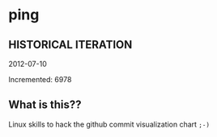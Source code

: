 # ping

## HISTORICAL ITERATION
2012-07-10

Incremented: 6978

## What is this?? 
Linux skills to hack the github commit visualization chart `;-)`
